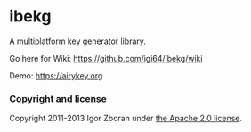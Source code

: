 ibekg
=====

A multiplatform key generator library.

Go here for Wiki:
https://github.com/igi64/ibekg/wiki

Demo:
https://airykey.org

### Copyright and license

Copyright 2011-2013 Igor Zboran under [the Apache 2.0 license](LICENSE).
